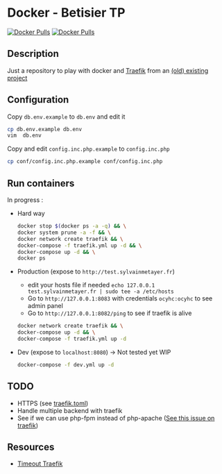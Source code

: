 # Docker - Betisier TP

[![Docker Pulls](https://img.shields.io/docker/pulls/sylvainmetayer/betisier-php.svg?style=for-the-badge)](https://hub.docker.com/r/sylvainmetayer/betisier-php/)
[![Docker Pulls](https://img.shields.io/docker/pulls/sylvainmetayer/betisier-mysql.svg?style=for-the-badge)](https://hub.docker.com/r/sylvainmetayer/betisier-mysql/)

## Description

Just a repository to play with docker and [Traefik](https://traefik.io/) from an [(old) existing project](https://github.com/sylvainmetayer/Betisier-TP)

## Configuration

Copy `db.env.example` to `db.env` and edit it

```bash
cp db.env.example db.env
vim  db.env
```

Copy and edit `config.inc.php.example` to `config.inc.php`

```bash
cp conf/config.inc.php.example conf/config.inc.php
```

## Run containers

In progress :

- Hard way

  ```bash
  docker stop $(docker ps -a -q) && \
  docker system prune -a -f && \
  docker network create traefik && \
  docker-compose -f traefik.yml up -d && \
  docker-compose up -d && \
  docker ps
  ```

- Production (expose to `http://test.sylvainmetayer.fr`)
  - edit your hosts file if needed `echo 127.0.0.1 test.sylvainmetayer.fr | sudo tee -a /etc/hosts`
  - Go to `http://127.0.0.1:8083` with credentials `ocyhc:ocyhc` to see admin panel
  - Go to `http://127.0.0.1:8082/ping` to see if traefik is alive

  ```bash
  docker network create traefik && \
  docker-compose up -d && \
  docker-compose -f traefik.yml up -d
  ```

- Dev (expose to `localhost:8080`) -> Not tested yet WIP

  ```bash
  docker-compose -f dev.yml up -d
  ```

## TODO

- HTTPS (see [traefik.toml](traefik.toml))
- Handle multiple backend with traefik
- See if we can use php-fpm instead of php-apache ([See this issue on traefik](https://github.com/containous/traefik/issues/753))

## Resources

- [Timeout Traefik](https://stackoverflow.com/questions/46161017/gateway-timeout-with-traefik-and-php-fpm)
